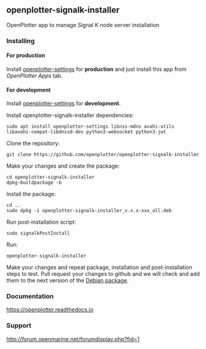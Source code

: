 ## openplotter-signalk-installer

OpenPlotter app to manage Signal K node server installation

### Installing

#### For production

Install [openplotter-settings](https://github.com/openplotter/openplotter-settings) for **production** and just install this app from *OpenPlotter Apps* tab.

#### For development

Install [openplotter-settings](https://github.com/openplotter/openplotter-settings) for **development**.

Install openplotter-signalk-installer dependencies:

`sudo apt install openplotter-settings libnss-mdns avahi-utils libavahi-compat-libdnssd-dev python3-websocket python3-jwt`

Clone the repository:

`git clone https://github.com/openplotter/openplotter-signalk-installer`

Make your changes and create the package:

```
cd openplotter-signalk-installer
dpkg-buildpackage -b
```

Install the package:

```
cd ..
sudo dpkg -i openplotter-signalk-installer_x.x.x-xxx_all.deb
```

Run post-installation script:

`sudo signalkPostInstall`

Run:

`openplotter-signalk-installer`

Make your changes and repeat package, installation and post-installation steps to test. Pull request your changes to github and we will check and add them to the next version of the [Debian package](https://cloudsmith.io/~openplotter/repos/openplotter/packages/).

### Documentation

https://openplotter.readthedocs.io

### Support

http://forum.openmarine.net/forumdisplay.php?fid=1
